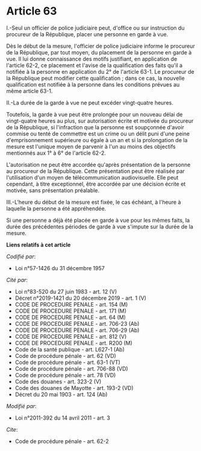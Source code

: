 # Article 63

I.-Seul un officier de police judiciaire peut, d'office ou sur instruction du procureur de la République, placer une personne
en garde à vue. 

Dès le début de la mesure, l'officier de police judiciaire informe le procureur de la République, par tout moyen, du
placement de la personne en garde à vue. Il lui donne connaissance des motifs justifiant, en application de l'article 62-2,
ce placement et l'avise de la qualification des faits qu'il a notifiée à la personne en application du 2° de l'article 63-1.
Le procureur de la République peut modifier cette qualification ; dans ce cas, la nouvelle qualification est notifiée à la
personne dans les conditions prévues au même article 63-1. 

II.-La durée de la garde à vue ne peut excéder vingt-quatre heures. 

Toutefois, la garde à vue peut être prolongée pour un nouveau délai de vingt-quatre heures au plus, sur autorisation écrite
et motivée du procureur de la République, si l'infraction que la personne est soupçonnée d'avoir commise ou tenté de
commettre est un crime ou un délit puni d'une peine d'emprisonnement supérieure ou égale à un an et si la prolongation de la
mesure est l'unique moyen de parvenir à l'un au moins des objectifs mentionnés aux 1° à 6° de l'article 62-2. 

L'autorisation ne peut être accordée qu'après présentation de la personne au procureur de la République. Cette présentation
peut être réalisée par l'utilisation d'un moyen de télécommunication audiovisuelle. Elle peut cependant, à titre
exceptionnel, être accordée par une décision écrite et motivée, sans présentation préalable. 

III.-L'heure du début de la mesure est fixée, le cas échéant, à l'heure à laquelle la personne a été appréhendée. 

Si une personne a déjà été placée en garde à vue pour les mêmes faits, la durée des précédentes périodes de garde à vue
s'impute sur la durée de la mesure.

**Liens relatifs à cet article**

_Codifié par_:

  - Loi n°57-1426 du 31 décembre 1957

_Cité par_:

  - Loi n°83-520 du 27 juin 1983 - art. 12 (V)
  - Décret n°2019-1421 du 20 décembre 2019 - art. 1 (V)
  - CODE DE PROCEDURE PENALE - art. 154 (M)
  - CODE DE PROCEDURE PENALE - art. 171 (M)
  - CODE DE PROCEDURE PENALE - art. 64 (M)
  - CODE DE PROCEDURE PENALE - art. 706-23 (Ab)
  - CODE DE PROCEDURE PENALE - art. 706-29 (Ab)
  - CODE DE PROCEDURE PENALE - art. 812 (V)
  - CODE DE PROCEDURE PENALE - art. R200 (M)
  - Code de la santé publique - art. L627-1 (Ab)
  - Code de procédure pénale - art. 62 (VD)
  - Code de procédure pénale - art. 63-1 (VT)
  - Code de procédure pénale - art. 706-88 (VD)
  - Code de procédure pénale - art. 78 (VD)
  - Code des douanes - art. 323-2 (V)
  - Code des douanes de Mayotte - art. 193-2 (VD)
  - Décret du 20 mai 1903 - art. 124 (Ab)

_Modifié par_:

  - Loi n°2011-392 du 14 avril 2011 - art. 3

_Cite_:

  - Code de procédure pénale - art. 62-2
